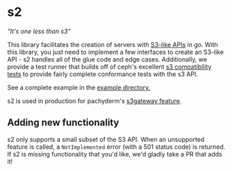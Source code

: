 # s2

*"It's one less than s3"*

This library facilitates the creation of servers with [S3-like APIs](https://docs.aws.amazon.com/AmazonS3/latest/API/Welcome.html) in go. With this library, you just need to implement a few interfaces to create an S3-like API - s2 handles all of the glue code and edge cases. Additionally, we provide a test runner that builds off of ceph's excellent [s3 compatibility tests](https://github.com/ceph/s3-tests) to provide fairly complete conformance tests with the s3 API.

See a complete example in the [example directory.](./example)

s2 is used in production for pachyderm's [s3gateway feature](http://docs.pachyderm.io/en/latest/enterprise/s3gateway.html).

## Adding new functionality

s2 only supports a small subset of the S3 API. When an unsupported feature is called, a `NotImplemented` error (with a 501 status code) is returned. If s2 is missing functionality that you'd like, we'd gladly take a PR that adds it!

